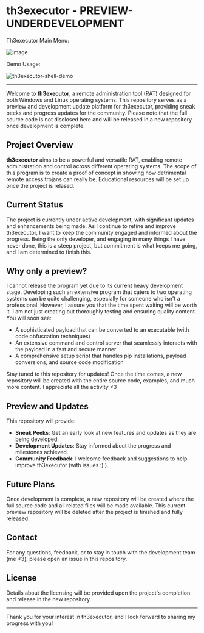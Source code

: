 # th3executor - PREVIEW-UNDERDEVELOPMENT

Th3executor Main Menu:

![image](https://github.com/user-attachments/assets/1fe262d0-011a-4abe-b098-a194b630ba35)

Demo Usage:

![th3executor-shell-demo](https://github.com/user-attachments/assets/7cdeec2f-3650-4e0e-a6c7-d4afef61a642)

---

Welcome to **th3executor**, a remote administration tool (RAT) designed for both Windows and Linux operating systems. This repository serves as a preview and development update platform for th3executor, providing sneak peeks and progress updates for the community. Please note that the full source code is not disclosed here and will be released in a new repository once development is complete.

## Project Overview

**th3executor** aims to be a powerful and versatile RAT, enabling remote administration and control across different operating systems. The scope of this program is to create a proof of concept in showing how detrimental remote access trojans can really be. Educational resources will be set up once the project is relased.

## Current Status

The project is currently under active development, with significant updates and enhancements being made. As I continue to refine and improve th3executor, I want to keep the community engaged and informed about the progress. Being the only developer, and engaging in many things I have never done, this is a steep project, but commitment is what keeps me going, and I am determined to finish this.

## Why only a preview?

I cannot release the program yet due to its current heavy development stage. Developing such an extensive program that caters to two operating systems can be quite challenging, especially for someone who isn't a professional. However, I assure you that the time spent waiting will be worth it. I am not just creating but thoroughly testing and ensuring quality content. You will soon see:

- A sophisticated payload that can be converted to an executable (with code obfuscation techniques)
- An extensive command and control server that seamlessly interacts with the payload in a fast and secure manner
- A comprehensive setup script that handles pip installations, payload conversions, and source code modification

Stay tuned to this repository for updates! Once the time comes, a new repository will be created with the entire source code, examples, and much more content. I appreciate all the activity <3

## Preview and Updates

This repository will provide:

- **Sneak Peeks**: Get an early look at new features and updates as they are being developed.
- **Development Updates**: Stay informed about the progress and milestones achieved.
- **Community Feedback**: I welcome feedback and suggestions to help improve th3executor (with issues :) ).

## Future Plans

Once development is complete, a new repository will be created where the full source code and all related files will be made available. This current preview repository will be deleted after the project is finished and fully released.

## Contact

For any questions, feedback, or to stay in touch with the development team (me <3), please open an issue in this repository.

## License

Details about the licensing will be provided upon the project's completion and release in the new repository.

---

Thank you for your interest in th3executor, and I look forward to sharing my progress with you!
